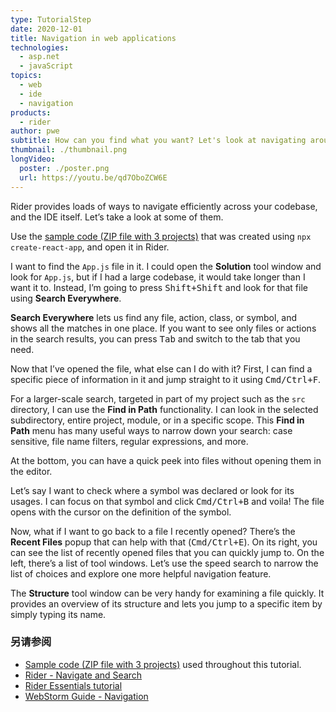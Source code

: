 ```yaml
---
type: TutorialStep
date: 2020-12-01
title: Navigation in web applications
technologies:
  - asp.net
  - javaScript
topics:
  - web
  - ide
  - navigation
products:
  - rider
author: pwe
subtitle: How can you find what you want? Let's look at navigating around a code base.
thumbnail: ./thumbnail.png
longVideo:
  poster: ./poster.png
  url: https://youtu.be/qd7OboZCW6E
---
```


Rider provides loads of ways to navigate efficiently across your codebase, and the IDE itself. Let’s take a look at some of them.

Use the [sample code (ZIP file with 3 projects)](https://raw.githubusercontent.com/JetBrains/jetbrains_guide/master/sites/dotnet-guide/demos/tutorials/web-fundamentals/rider-web-fundamentals.zip) that was created using `npx create-react-app`, and open it in Rider.

I want to find the `App.js` file in it. I could open the **Solution** tool window and look for `App.js`, but if I had a large codebase, it would take longer than I want it to. Instead, I’m going to press <kbd>Shift+Shift</kbd> and look for that file using **Search Everywhere**.

**Search Everywhere** lets us find any file, action, class, or symbol, and shows all the matches in one place. If you want to see only files or actions in the search results, you can press <kbd>Tab</kbd> and switch to the tab that you need.

Now that I’ve opened the file, what else can I do with it? First, I can find a specific piece of information in it and jump straight to it using <kbd>Cmd/Ctrl+F</kbd>.

For a larger-scale search, targeted in part of my project such as the `src` directory, I can use the **Find in Path** functionality. I can look in the selected subdirectory, entire project, module, or in a specific scope. This **Find in Path** menu has many useful ways to narrow down your search: case sensitive, file name filters, regular expressions, and more.

At the bottom, you can have a quick peek into files without opening them in the editor.

Let’s say I want to check where a symbol was declared or look for its usages. I can focus on that symbol and click <kbd>Cmd/Ctrl+B</kbd> and voila! The file opens with the cursor on the definition of the symbol.

Now, what if I want to go back to a file I recently opened? There’s the **Recent Files** popup that can help with that (<kbd>Cmd/Ctrl+E</kbd>). On its right, you can see the list of recently opened files that you can quickly jump to. On the left, there’s a list of tool windows. Let’s use the speed search to narrow the list of choices and explore one more helpful navigation feature.

The **Structure** tool window can be very handy for examining a file quickly. It provides an overview of its structure and lets you jump to a specific item by simply typing its name.

### 另请参阅

- [Sample code (ZIP file with 3 projects)](https://raw.githubusercontent.com/JetBrains/jetbrains_guide/master/sites/dotnet-guide/demos/tutorials/web-fundamentals/rider-web-fundamentals.zip) used throughout this tutorial.
- [Rider - Navigate and Search](https://www.jetbrains.com/help/rider/Navigation_and_Search__Index.html)
- [Rider Essentials tutorial](https://www.jetbrains.com/dotnet/guide/tutorials/rider-essentials/)
- [WebStorm Guide - Navigation](https://www.jetbrains.com/webstorm/guide/topics/navigation/)
